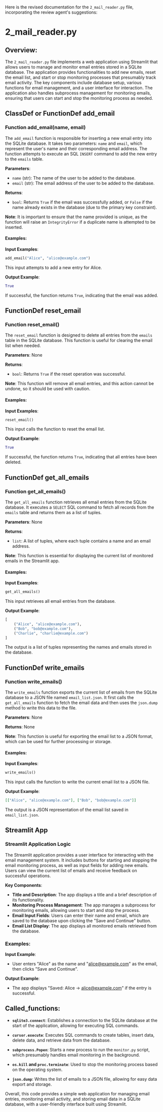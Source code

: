 Here is the revised documentation for the `2_mail_reader.py` file, incorporating the review agent's suggestions:

# 2_mail_reader.py

## Overview:
The `2_mail_reader.py` file implements a web application using Streamlit that allows users to manage and monitor email entries stored in a SQLite database. The application provides functionalities to add new emails, reset the email list, and start or stop monitoring processes that presumably track email activity. The key components include database setup, various functions for email management, and a user interface for interaction. The application also handles subprocess management for monitoring emails, ensuring that users can start and stop the monitoring process as needed.

## ClassDef or FunctionDef add_email

### Function add_email(name, email)
The `add_email` function is responsible for inserting a new email entry into the SQLite database. It takes two parameters: `name` and `email`, which represent the user's name and their corresponding email address. The function attempts to execute an SQL `INSERT` command to add the new entry to the `emails` table.

**Parameters**:
- `name` (str): The name of the user to be added to the database.
- `email` (str): The email address of the user to be added to the database.

**Returns**:
- `bool`: Returns `True` if the email was successfully added, or `False` if the name already exists in the database (due to the primary key constraint).

**Note**: It is important to ensure that the name provided is unique, as the function will raise an `IntegrityError` if a duplicate name is attempted to be inserted.

#### Examples:
**Input Examples**: 
```python
add_email("Alice", "alice@example.com")
```
This input attempts to add a new entry for Alice.

**Output Example**:
```python
True
```
If successful, the function returns `True`, indicating that the email was added.

## FunctionDef reset_email

### Function reset_email()
The `reset_email` function is designed to delete all entries from the `emails` table in the SQLite database. This function is useful for clearing the email list when needed.

**Parameters**: None

**Returns**:
- `bool`: Returns `True` if the reset operation was successful.

**Note**: This function will remove all email entries, and this action cannot be undone, so it should be used with caution.

#### Examples:
**Input Examples**: 
```python
reset_email()
```
This input calls the function to reset the email list.

**Output Example**:
```python
True
```
If successful, the function returns `True`, indicating that all entries have been deleted.

## FunctionDef get_all_emails

### Function get_all_emails()
The `get_all_emails` function retrieves all email entries from the SQLite database. It executes a `SELECT` SQL command to fetch all records from the `emails` table and returns them as a list of tuples.

**Parameters**: None

**Returns**:
- `list`: A list of tuples, where each tuple contains a name and an email address.

**Note**: This function is essential for displaying the current list of monitored emails in the Streamlit app.

#### Examples:
**Input Examples**: 
```python
get_all_emails()
```
This input retrieves all email entries from the database.

**Output Example**:
```python
[
    ("Alice", "alice@example.com"),
    ("Bob", "bob@example.com"),
    ("Charlie", "charlie@example.com")
]
```
The output is a list of tuples representing the names and emails stored in the database.

## FunctionDef write_emails

### Function write_emails()
The `write_emails` function exports the current list of emails from the SQLite database to a JSON file named `email_list.json`. It first calls the `get_all_emails` function to fetch the email data and then uses the `json.dump` method to write this data to the file.

**Parameters**: None

**Returns**: None

**Note**: This function is useful for exporting the email list to a JSON format, which can be used for further processing or storage.

#### Examples:
**Input Examples**: 
```python
write_emails()
```
This input calls the function to write the current email list to a JSON file.

**Output Example**:
```json
[["Alice", "alice@example.com"], ["Bob", "bob@example.com"]]
```
The output is a JSON representation of the email list saved in `email_list.json`.

## Streamlit App

### Streamlit Application Logic
The Streamlit application provides a user interface for interacting with the email management system. It includes buttons for starting and stopping the email monitoring process, as well as input fields for adding new emails. Users can view the current list of emails and receive feedback on successful operations.

**Key Components**:
- **Title and Description**: The app displays a title and a brief description of its functionality.
- **Monitoring Process Management**: The app manages a subprocess for monitoring emails, allowing users to start and stop the process.
- **Email Input Fields**: Users can enter their name and email, which are saved to the database upon clicking the "Save and Continue" button.
- **Email List Display**: The app displays all monitored emails retrieved from the database.

### Examples:
**Input Example**: 
- User enters "Alice" as the name and "alice@example.com" as the email, then clicks "Save and Continue".

**Output Example**:
- The app displays "Saved: Alice → alice@example.com" if the entry is successful.

## Called_functions:
- **`sqlite3.connect`**: Establishes a connection to the SQLite database at the start of the application, allowing for executing SQL commands.
  
- **`cursor.execute`**: Executes SQL commands to create tables, insert data, delete data, and retrieve data from the database.

- **`subprocess.Popen`**: Starts a new process to run the `monitor.py` script, which presumably handles email monitoring in the background.

- **`os.kill` and `proc.terminate`**: Used to stop the monitoring process based on the operating system.

- **`json.dump`**: Writes the list of emails to a JSON file, allowing for easy data export and storage.

Overall, this code provides a simple web application for managing email entries, monitoring email activity, and storing email data in a SQLite database, with a user-friendly interface built using Streamlit.